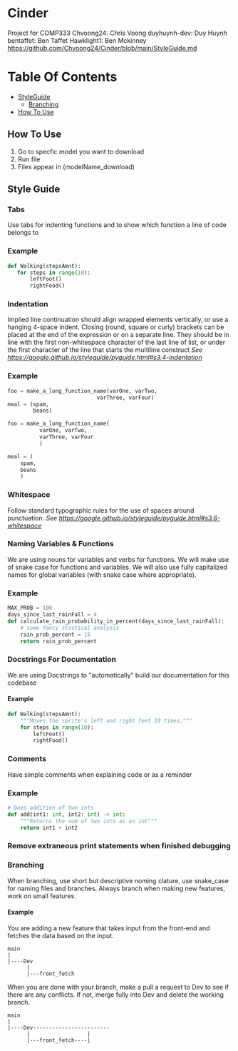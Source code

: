 # Cinder
Project for COMP333
Chvoong24: Chris Voong
duyhuynh-dev: Duy Huynh
bentaffet: Ben Taffet
Hawklight1: Ben Mckinney
https://github.com/Chvoong24/Cinder/blob/main/StyleGuide.md


# Table Of Contents
- [StyleGuide](#style-guide)
    - [Branching](#branching)
- [How To Use](#how-to-use)
## How To Use
1. Go to specfic model you want to download
2. Run file
3. Files appear in (modelName_download)

## Style Guide
### Tabs
Use tabs for indenting functions and to show which function a line of code belongs to
### Example   
 ```python
def Walking(stepsAmnt):
    for steps in range(10):
        leftFoot()
        rightFood()
```

### Indentation
Implied line continuation should align wrapped elements vertically, or use a hanging 4-space indent. Closing (round, square or curly) brackets can be placed at the end of the expression or on a separate line. They should be in line with the first non-whitespace character of the last line of list, or under the first character of the line that starts the multiline construct
*See https://google.github.io/styleguide/pyguide.html#s3.4-indentation*

### Example
```python
foo = make_a_long_function_name(varOne, varTwo,
                            varThree, varFour)
meal = (spam,
        beans)

foo = make_a_long_function_name(
          varOne, varTwo,
          varThree, varFour
          )

meal = (
    spam,
    beans
    )
```

### Whitespace
Follow standard typographic rules for the use of spaces around punctuation. 
*See https://google.github.io/styleguide/pyguide.html#s3.6-whitespace*


### Naming Variables & Functions
We are using nouns for variables and verbs for functions. We will make use of snake case for functions and variables. We will also use fully capitalized names for global variables (with snake case where appropriate).

### Example
```python
MAX_PROB = 100
days_since_last_rainFall = 4
def calculate_rain_probability_in_percent(days_since_last_rainFall):
    # some fancy stastical analysis
    rain_prob_percent = 15
    return rain_prob_percent
```

###  Docstrings For Documentation
We are using Docstrings to "automatically" build our documentation for this codebase  
#### Example
```python
def Walking(stepsAmnt):
    """Moves the sprite's left and right feet 10 times."""
    for steps in range(10):
        leftFoot()
        rightFood()
```

### Comments
Have simple comments when explaining code or as a reminder
### Example
```python
# Does addition of two ints
def add(int1: int, int2: int) -> int:
    """Returns the sum of two ints as an int"""
    return int1 + int2
```

### Remove extraneous print statements when finished debugging

### Branching
When branching, use short but descriptive noming clature, use snake_case for naming files and branches.
Always branch when making new features, work on small features.

#### Example
You are adding a new feature that takes input from the front-end and fetches the data based on the input.
```
main
|
|----Dev
      |
      |---front_fetch
```

When you are done with your branch, make a pull a request to Dev to see if there are any conflicts. If not, merge fully into Dev and delete the working branch.

```
main
|
|----Dev------------------------
      |                  |
      |---front_fetch----|
```

